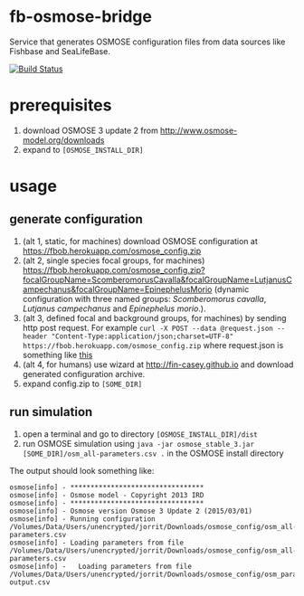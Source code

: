 # fb-osmose-bridge
Service that generates OSMOSE configuration files from data sources like Fishbase and SeaLifeBase.



[![Build Status](https://travis-ci.org/jhpoelen/fb-osmose-bridge.png)](https://travis-ci.org/jhpoelen/fb-osmose-bridge)

# prerequisites
1. download OSMOSE 3 update 2 from http://www.osmose-model.org/downloads
1. expand to ```[OSMOSE_INSTALL_DIR]```

# usage

## generate configuration
1. (alt 1, static, for machines) download OSMOSE configuration at https://fbob.herokuapp.com/osmose_config.zip
1. (alt 2, single species focal groups, for machines) https://fbob.herokuapp.com/osmose_config.zip?focalGroupName=ScomberomorusCavalla&focalGroupName=LutjanusCampechanus&focalGroupName=EpinephelusMorio (dynamic configuration with three named groups: _Scomberomorus cavalla_, _Lutjanus campechanus_ and _Epinephelus morio_.).
1. (alt 3, defined focal and background groups, for machines) by sending http post request. For example ```curl -X POST --data @request.json --header "Content-Type:application/json;charset=UTF-8" https://fbob.herokuapp.com/osmose_config.zip``` where request.json is something like [this](https://github.com/jhpoelen/fb-osmose-bridge/blob/master/src/test/resources/com/github/jhpoelen/fbob/exampleGroup.json)
1. (alt 4, for humans) use wizard at http://fin-casey.github.io and download generated configuration archive.
1. expand config.zip to ```[SOME_DIR]```

## run simulation
1. open a terminal and go to directory ```[OSMOSE_INSTALL_DIR]/dist```
1. run OSMOSE simulation using ```java -jar osmose_stable_3.jar [SOME_DIR]/osm_all-parameters.csv .``` in the OSMOSE install directory

The output should look something like:

```
osmose[info] - *********************************
osmose[info] - Osmose model - Copyright 2013 IRD
osmose[info] - *********************************
osmose[info] - Osmose version Osmose 3 Update 2 (2015/03/01)
osmose[info] - Running configuration /Volumes/Data/Users/unencrypted/jorrit/Downloads/osmose_config/osm_all-parameters.csv
osmose[info] - Loading parameters from file /Volumes/Data/Users/unencrypted/jorrit/Downloads/osmose_config/osm_all-parameters.csv
osmose[info] -   Loading parameters from file /Volumes/Data/Users/unencrypted/jorrit/Downloads/osmose_config/osm_param-output.csv
```

